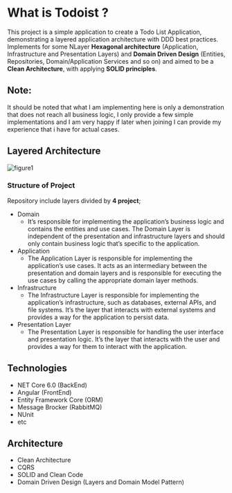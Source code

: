# What is Todoist ? 
This project is a simple application to create a Todo List Application, demonstrating a layered application architecture with DDD best practices. Implements for some NLayer **Hexagonal architecture** (Application, Infrastructure and Presentation Layers) and **Domain Driven Design** (Entities, Repositories, Domain/Application Services and so on) 
and aimed to be a **Clean Architecture**, with applying **SOLID principles**. 

## Note:
It should be noted that what I am implementing here is only a demonstration that does not reach all business logic, I only provide a few simple implementations and I am very happy if later when joining I can provide my experience that i have for actual cases.

## Layered Architecture

![figure1](https://jasontaylor.dev/wp-content/uploads/2020/01/Figure-01-2.png)

### Structure of Project
Repository include layers divided by **4 project**;
* Domain
  * It’s responsible for implementing the application’s business logic and contains the entities and use cases. The Domain Layer is independent of the presentation and infrastructure layers and should only contain business logic that’s specific to the application.  
* Application
  * The Application Layer is responsible for implementing the application’s use cases. It acts as an intermediary between the presentation and domain layers and is responsible for executing the use cases by calling the appropriate domain layer methods.
* Infrastructure
  * The Infrastructure Layer is responsible for implementing the application’s infrastructure, such as databases, external APIs, and file systems. It’s the layer that interacts with external systems and provides a way for the application to persist data.
* Presentation Layer
  * The Presentation Layer is responsible for handling the user interface and presentation logic. It’s the layer that interacts with the user and provides a way for them to interact with the application.


## Technologies
* NET Core 6.0 (BackEnd)
* Angular (FrontEnd)
* Entity Framework Core (ORM) 
* Message Brocker (RabbitMQ)
* NUnit
* etc

## Architecture
* Clean Architecture
* CQRS
* SOLID and Clean Code
* Domain Driven Design (Layers and Domain Model Pattern)




